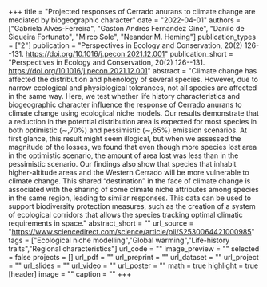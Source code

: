 +++
title = "Projected responses of Cerrado anurans to climate change are mediated by biogeographic character"
date = "2022-04-01"
authors = ["Gabriela Alves-Ferreira", "Gaston Andres Fernandez Gine", "Danilo de Siqueira Fortunato", "Mirco Sole", "Neander M. Heming"]
publication_types = ["2"]
publication = "Perspectives in Ecology and Conservation, 20(2) 126--131. https://doi.org/10.1016/j.pecon.2021.12.001"
publication_short = "Perspectives in Ecology and Conservation, 20(2) 126--131. https://doi.org/10.1016/j.pecon.2021.12.001"
abstract = "Climate change has affected the distribution and phenology of several species. However, due to narrow ecological and physiological tolerances, not all species are affected in the same way. Here, we test whether life history characteristics and biogeographic character influence the response of Cerrado anurans to climate change using ecological niche models. Our results demonstrate that a reduction in the potential distribution area is expected for most species in both optimistic (∼,70%) and pessimistic (∼,65%) emission scenarios. At first glance, this result might seem illogical, but when we assessed the magnitude of the losses, we found that even though more species lost area in the optimistic scenario, the amount of area lost was less than in the pessimistic scenario. Our findings also show that species that inhabit higher-altitude areas and the Western Cerrado will be more vulnerable to climate change. This shared “destination” in the face of climate change is associated with the sharing of some climate niche attributes among species in the same region, leading to similar responses. This data can be used to support biodiversity protection measures, such as the creation of a system of ecological corridors that allows the species tracking optimal climatic requirements in space."
abstract_short = ""
url_source = "https://www.sciencedirect.com/science/article/pii/S2530064421000985"
tags = ["Ecological niche modelling","Global warming","Life-history traits","Regional characteristics"]
url_code = ""
image_preview = ""
selected = false
projects = []
url_pdf = ""
url_preprint = ""
url_dataset = ""
url_project = ""
url_slides = ""
url_video = ""
url_poster = ""
math = true
highlight = true
[header]
image = ""
caption = ""
+++
